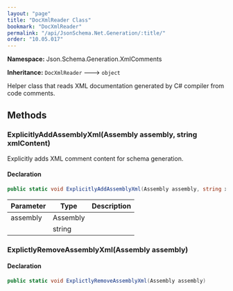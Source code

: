 ```yaml
---
layout: "page"
title: "DocXmlReader Class"
bookmark: "DocXmlReader"
permalink: "/api/JsonSchema.Net.Generation/:title/"
order: "10.05.017"
---
```

**Namespace:** Json.Schema.Generation.XmlComments

**Inheritance:**
`DocXmlReader`
 🡒 
`object`

Helper class that reads XML documentation generated by C# compiler from code comments.

## Methods

### ExplicitlyAddAssemblyXml(Assembly assembly, string xmlContent)

Explicitly adds XML comment content for schema generation.

#### Declaration

```c#
public static void ExplicitlyAddAssemblyXml(Assembly assembly, string xmlContent)
```

| Parameter | Type | Description |
|---|---|---|
| assembly | Assembly |  |
|  | string |  |


### ExplictlyRemoveAssemblyXml(Assembly assembly)


#### Declaration

```c#
public static void ExplictlyRemoveAssemblyXml(Assembly assembly)
```



